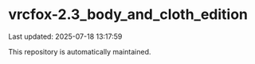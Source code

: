 # vrcfox-2.3_body_and_cloth_edition

Last updated: 2025-07-18 13:17:59

This repository is automatically maintained.
